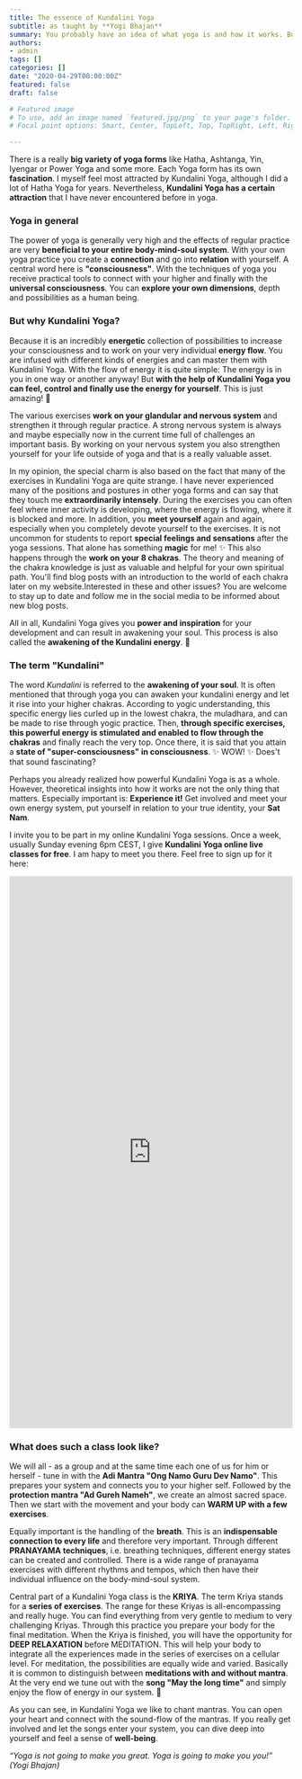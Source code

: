 ```yaml
---
title: The essence of Kundalini Yoga
subtitle: as taught by **Yogi Bhajan**  
summary: You probably have an idea of what yoga is and how it works. But do you know Kundalini Yoga as a special form of Yoga? The most important cornerstones and basics are explained here for you. 
authors:
- admin
tags: []
categories: []
date: "2020-04-29T00:00:00Z"
featured: false
draft: false

# Featured image
# To use, add an image named `featured.jpg/png` to your page's folder.
# Focal point options: Smart, Center, TopLeft, Top, TopRight, Left, Right, BottomLeft, Bottom, BottomRight

---
```


There is a really **big variety of yoga forms** like Hatha, Ashtanga, Yin, Iyengar or Power Yoga and some more. Each Yoga form has its own **fascination**. I myself feel most attracted by Kundalini Yoga, although I did a lot of Hatha Yoga for years. Nevertheless, **Kundalini Yoga has a certain attraction** that I have never encountered before in yoga. 

### Yoga in general
The power of yoga is generally very high and the effects of regular practice are very **beneficial to your entire body-mind-soul system**. With your own yoga practice you create a **connection** and go into **relation** with yourself. A central word here is **"consciousness"**. With the techniques of yoga you receive practical tools to connect with your higher and finally with the **universal consciousness**. You can **explore your own dimensions**, depth and possibilities as a human being.

### But why Kundalini Yoga?
Because it is an incredibly **energetic** collection of possibilities to increase your consciousness and to work on your very individual **energy flow**. You are infused with different kinds of energies and can master them with Kundalini Yoga. With the flow of energy it is quite simple: The energy is in you in one way or another anyway! But **with the help of Kundalini Yoga you can feel, control and finally use the energy for yourself**. This is just amazing! 🤩

The various exercises **work on your glandular and nervous system** and strengthen it through regular practice. A strong nervous system is always and maybe especially now in the current time full of challenges an important basis. By working on your nervous system you also strengthen yourself for your life outside of yoga and that is a really valuable asset.

In my opinion, the special charm is also based on the fact that many of the exercises in Kundalini Yoga are quite strange. I have never experienced many of the positions and postures in other yoga forms and can say that they touch me **extraordinarily intensely**. During the exercises you can often feel where inner activity is developing, where the energy is flowing, where it is blocked and more. In addition, you **meet yourself** again and again, especially when you completely devote yourself to the exercises. It is not uncommon for students to report **special feelings and sensations** after the yoga sessions. That alone has something **magic** for me! ✨
This also happens through the **work on your 8 chakras**. The theory and meaning of the chakra knowledge is just as valuable and helpful for your own spiritual path. You'll find blog posts with an introduction to the world of each chakra later on my website.Interested in these and other issues? You are welcome to stay up to date and follow me in the social media to be informed about new blog posts. 

All in all, Kundalini Yoga gives you **power and inspiration** for your development and can result in awakening your soul. This process is also called the **awakening of the Kundalini energy**. 💫


### The term "Kundalini" 
The word *Kundalini* is referred to the **awakening of your soul**. It is often mentioned that through yoga you can awaken your kundalini energy and let it rise into your higher chakras.
According to yogic understanding, this specific energy lies curled up in the lowest chakra, the muladhara, and can be made to rise through yogic practice. Then, **through specific exercises, this powerful energy is stimulated and enabled to flow through the chakras** and finally reach the very top. Once there, it is said that you attain a **state of "super-consciousness" in consciousness**. ✨ WOW! ✨ Does't that sound fascinating? 


Perhaps you already realized how powerful Kundalini Yoga is as a whole. However, theoretical insights into how it works are not the only thing that matters. Especially important is: **Experience it!** Get involved and meet your own energy system, put yourself in relation to your true identity, your **Sat Nam**. 

I invite you to be part in my online Kundalini Yoga sessions. Once a week, usually Sunday evening 6pm CEST, I give **Kundalini Yoga online live classes for free**. I am hapy to meet you there. Feel free to sign up for it here:

<iframe src="https://docs.google.com/forms/d/e/1FAIpQLSdTnjS-7jCCpNDa8fqbtLhQ0lp9MYRzGavpt-oIq_avyIRZpw/viewform?embedded=true" width="100%" height="982" frameborder="0" marginheight="0" marginwidth="0">Loading…</iframe>

### What does such a class look like? 

We will all - as a group and at the same time each one of us for him or herself -  tune in with the **Adi Mantra "Ong Namo Guru Dev Namo"**. This prepares your system and connects you to your higher self. Followed by the **protection mantra "Ad Gureh Nameh"**, we create an almost sacred space. 
Then we start with the movement and your body can **WARM UP with a few exercises**. 

Equally important is the handling of the **breath**. This is an **indispensable connection to every life** and therefore very important. Through different **PRANAYAMA techniques**, i.e. breathing techniques, different energy states can be created and controlled. There is a wide range of pranayama exercises with different rhythms and tempos, which then have their individual influence on the body-mind-soul system.  

Central part of a Kundalini Yoga class is the **KRIYA**. The term Kriya stands for a **series of exercises**. The range for these Kriyas is all-encompassing and really huge. You can find everything from very gentle to medium to very challenging Kriyas. Through this practice you prepare your body for the final meditation. When the Kriya is finished, you will have the opportunity for **DEEP RELAXATION** before MEDITATION. This will help your body to integrate all the experiences made in the series of exercises on a cellular level. For meditation, the possibilities are equally wide and varied. Basically it is common to distinguish between **meditations with and without mantra**. At the very end we tune out with the **song "May the long time"** and simply enjoy the flow of energy in our system. 🙏

As you can see, in Kundalini Yoga we like to chant mantras. You can open your heart and connect with the sound-flow of the mantras. If you really get involved and let the songs enter your system, you can dive deep into yourself and feel a sense of **well-being**.

*“Yoga is not going to make you great. Yoga is going to make you you!” (Yogi Bhajan)*